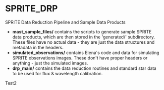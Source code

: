 # SPRITE_DRP
SPRITE Data Reduction Pipeline and Sample Data Products

* **mast_sample_files/** contains the scripts to generate sample SPRITE data products, which are then stored in the 'generated/' subdirectory. These files have no actual data - they are just the data structures and metadata in the headers. 
* **simulated_observations/** contains Elena's code and data for simulating SPRITE observations images. These don't have proper headers or anything - just the simulated images.
* **drp_main/** contains the data reduction routines and standard star data to be used for flux & wavelength calibration.

Test2